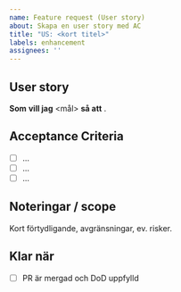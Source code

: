 ```yaml
---
name: Feature request (User story)
about: Skapa en user story med AC
title: "US: <kort titel>"
labels: enhancement
assignees: ''
---
```


## User story
**Som** <roll> **vill jag** <mål> **så att** <nytta>.

## Acceptance Criteria
- [ ] ...
- [ ] ...
- [ ] ...

## Noteringar / scope
Kort förtydligande, avgränsningar, ev. risker.

## Klar när
- [ ] PR är mergad och DoD uppfylld
